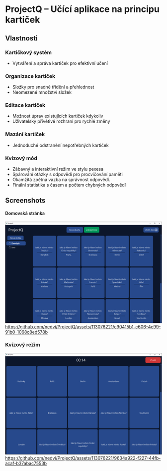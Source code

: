 # ProjectQ – Učící aplikace na principu kartiček

## Vlastnosti

### Kartičkový systém

* Vytváření a správa kartiček pro efektivní učení

### Organizace kartiček
* Složky pro snadné třídění a přehlednost
* Neomezené množství složek

### Editace kartiček

* Možnost úprav existujících kartiček kdykoliv
* Uživatelsky přívětivé rozhraní pro rychlé změny
### Mazání kartiček
* Jednoduché odstranění nepotřebných kartiček

### Kvízový mód
* Zábavný a interaktivní režim ve stylu pexesa
* Spárování otázky s odpovědi pro procvičování paměti
* Okamžitá zpětná vazba na správnost odpovědí.
* Finální statistika s časem a počtem chybných odpovědí

## Screenshots
#### Domovská stránka
![home0](screenshots/home01.PNG?raw=true "home01")
https://github.com/nedvi/ProjectQ/assets/113076221/c90415b1-c606-4e99-91b0-1068c8ed578b

### Kvízový režim
![quiz01](screenshots/quiz01.PNG?raw=true "quiz01")
https://github.com/nedvi/ProjectQ/assets/113076221/9634a922-f227-44fb-acaf-b37abac7553b

